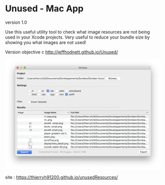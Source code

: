 # Unused - Mac App






version 1.0


Use this useful utility tool to check what image resources are not being used in your Xcode projects.
Very useful to reduce your bundle size by showing you what images are not used!

Version objective c
http://jeffhodnett.github.io/Unused/


![alt tag](https://github.com/thierryH91200/unusedResources/blob/master/screenshots/CaptureEcran1.png)



site : https://thierryh91200.github.io/unusedResources/



